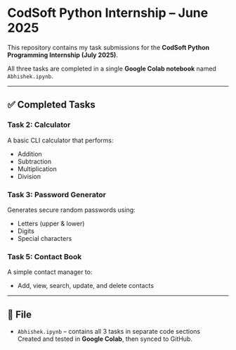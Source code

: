 # CodSoft Python Internship – June 2025

This repository contains my task submissions for the **CodSoft Python Programming Internship (July 2025)**.

All three tasks are completed in a single **Google Colab notebook** named `Abhishek.ipynb`.

---

## ✅ Completed Tasks

### Task 2: Calculator
A basic CLI calculator that performs:
- Addition
- Subtraction
- Multiplication
- Division

### Task 3: Password Generator
Generates secure random passwords using:
- Letters (upper & lower)
- Digits
- Special characters

### Task 5: Contact Book
A simple contact manager to:
- Add, view, search, update, and delete contacts

---

## 📄 File

- `Abhishek.ipynb` – contains all 3 tasks in separate code sections  
  Created and tested in **Google Colab**, then synced to GitHub.
